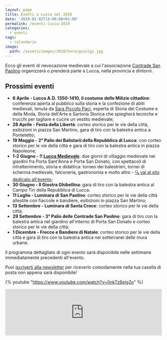```yaml
---
layout: page
title: Eventi a Lucca nel 2019
date: '2019-01-02T14:00:00+01:00'
permalink: /eventi-lucca-2019
categories:
  - eventi
tags:
  - calendario
image:
  path: /assets/images/2018/hero/guinigi.jpg
---
```


Ecco gli eventi di rievocazione medievale a cui l'associazione [Contrade San Paolino](/about) organizzerà o prenderà parte a Lucca, nella provincia e dintorni.

## Prossimi eventi

* **6 Aprile - Lucca A.D. 1350-1410, il costume delle Milizie cittadine**: conferenza aperta al pubblico sulla storia e la confezione di abiti medievali, tenuta da [Sara Piccolo Paci](https://www.sarapacipiccolo.com/), esperta di Storia del Costume e della Moda, Storia dell'Arte e Sartoria Storica che spiegherà tecniche e trucchi per tagliare e cucire un vestito medievale;
* **28 Aprile - Festa della Libertà**: corteo storico per le vie della città, esibizioni in piazza San Martino, gara di tiro con la balestra antica a Pontetetto;
* **19 Maggio - 2° Palio dei Balistarii della Repubblica di Lucca**: con corteo storico per le vie della città e gara di tiro con la balestra antica in piazza Napoleone;
* **1-2 Giugno - :bangbang: [Lucca Medievale](https://luccamedievale.it)**: due giorni di villaggio medievale nei giardini fra Porta Sant'Anna e Porta San Donato, con spettacoli di intrattenimento, storia e didattica: torneo dei balestrieri, tornei di scherma medievale, falconeria, gastronomia e molto altro - [:mag: vai al sito dedicato all'evento](https://luccamedievale.it);
* **30 Giugno - II Giostra Ghibellina**: gara di tiro con la balestra antica al Campo Tiri della Repubblica di Lucca.
* **11 Luglio - Luminara di San Paolino**: corteo storico per le vie della città allestite con fiaccole e bandiere, esibizioni in piazza San Martino;
* **13 Settembre - Luminara di Santa Croce**: corteo storico per le vie della città;
* **29 Settembre - 3° Palio delle Contrade San Paolino**: gara di tiro con la balestra antica nel giardino all'interno di Porta San Donato e corteo storico per le vie della città;
* **1 Dicembre - Frecce e Bandiere di Natale**: corteo storico per le vie della città e gara di tiro con la balestra antica nei sotterranei delle mura urbane.

Il programma dettagliato di ogni evento sarà disponibile nelle settimane immediatamente precedenti all'evento.

Puoi [iscriverti alla newsletter](/newsletter) per riceverlo comodamente nella tua casella di posta non appena sarà disponibile!

{% youtube "https://www.youtube.com/watch?v=0nkTz6ejg2o" %}

<!-- SnapWidget -->
<script src="https://snapwidget.com/js/snapwidget.js"></script>
<iframe src="https://snapwidget.com/embed/635566" class="snapwidget-widget" allowtransparency="true" frameborder="0" scrolling="no" style="border:none; overflow:hidden; width:100%; "></iframe>